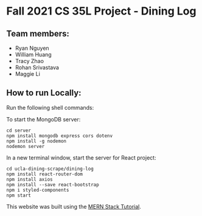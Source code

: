 # Fall 2021 CS 35L Project - Dining Log

## Team members:
- Ryan Nguyen
- William Huang
- Tracy Zhao
- Rohan Srivastava
- Maggie Li

## How to run Locally:
Run the following shell commands:

To start the MongoDB server:
```
cd server
npm install mongodb express cors dotenv
npm install -g nodemon
nodemon server
```

In a new terminal window, start the server for React project:
```
cd ucla-dining-scrape/dining-log
npm install react-router-dom
npm install axios
npm install --save react-bootstrap
npm i styled-components
npm start
```

This website was built using the [MERN Stack Tutorial](https://www.mongodb.com/languages/mern-stack-tutorial).
